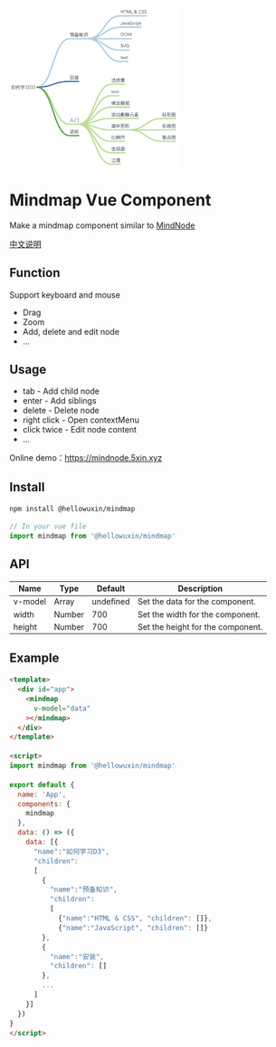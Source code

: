 <img src="./public/mindmap.png" width="300"/>

# Mindmap Vue Component

Make a mindmap component similar to [MindNode](https://mindnode.com)

[中文说明](./README.cn.md)

## Function

Support keyboard and mouse

- Drag
- Zoom
- Add, delete and edit node
- ...

## Usage

- tab - Add child node
- enter - Add siblings
- delete - Delete node
- right click - Open contextMenu
- click twice - Edit node content
- ...

Online demo：<https://mindnode.5xin.xyz>

## Install

```sh
npm install @hellowuxin/mindmap
```

```js
// In your vue file
import mindmap from '@hellowuxin/mindmap'
```

## API

| Name    | Type   | Default   | Description    |
| ---     | ---    | ---       | ---            |
| v-model | Array  | undefined | Set the data for the component.   |
| width   | Number | 700       | Set the width for the component.  |
| height  | Number | 700       | Set the height for the component. |

## Example

```html
<template>
  <div id="app">
    <mindmap
      v-model="data"
    ></mindmap>
  </div>
</template>

<script>
import mindmap from '@hellowuxin/mindmap'

export default {
  name: 'App',
  components: {
    mindmap
  },
  data: () => ({
    data: [{
      "name":"如何学习D3",
      "children":
      [
        {
          "name":"预备知识",
          "children":
          [
            {"name":"HTML & CSS", "children": []},
            {"name":"JavaScript", "children": []}
        },
        {
          "name":"安装",
          "children": []
        },
        ...
      ]
    }]
  })
}
</script>
```
